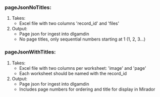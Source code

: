 ### pageJsonNoTitles:
1. Takes:
   * Excel file with two columns 'record_id' and 'files'
2. Output:
   * Page json for ingest into dlgamdin
   * No page titles, only sequential numbers starting at 1 (1, 2, 3...)


### pageJsonWithTitles:
1. Takes:
   * Excel file with two columns per worksheet: 'image' and 'page'
   * Each worksheet should be named with the record_id
2. Output:
   * Page json for ingest into dlgamdin
   * Includes page numbers for ordering and title for display in Mirador